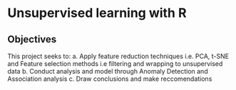 # Unsupervised learning with R

## Objectives
This project seeks to:
 a. Apply feature reduction techniques i.e. PCA, t-SNE and Feature selection methods i.e filtering and wrapping to unsupervised data
 b. Conduct analysis and model through Anomaly Detection and Association analysis
 c. Draw conclusions and make reccomendations
 
